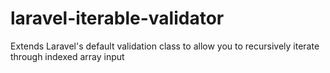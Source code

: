 laravel-iterable-validator
==========================

Extends Laravel's default validation class to allow you to recursively iterate through indexed array input

